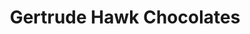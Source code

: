 ---
title: "Gertrude Hawk Chocolates"
url: /pottstown/gertrude-hawk-chocolates/
shop: Schokolade
---